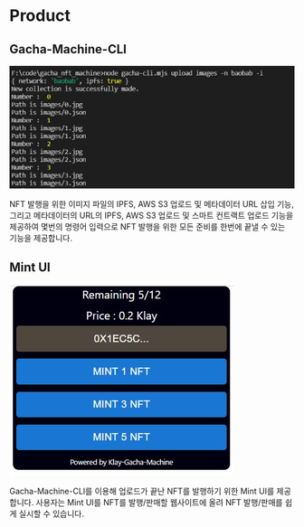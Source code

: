 # Product

## Gacha-Machine-CLI&#x20;

![Gacha-Machine-CLI의사용   ](<../.gitbook/assets/업로드1 (1).JPG>)

NFT 발행을 위한 이미지 파일의 IPFS, AWS S3 업로드 및 메타데이터 URL 삽입 기능, 그리고 메타데이터의 URL의 IPFS, AWS S3 업로드 및 스마트 컨트랙트 업로드 기능을 제공하여 몇번의 명령어 입력으로 NFT 발행을 위한 모든 준비를 한번에 끝낼 수 있는 기능을 제공합니다.



## Mint UI&#x20;

![민팅버튼UI  ](../.gitbook/assets/민팅UI.JPG)

Gacha-Machine-CLI를 이용해 업로드가 끝난 NFT를 발행하기 위한 Mint UI를 제공합니다. 사용자는 Mint UI를 NFT를 발행/판매할 웹사이트에 올려 NFT 발행/판매를 쉽게 실시할 수 있습니다.
